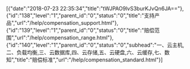 [{"date":"2018-07-23 22:35:34","title":"tWJPAO9lvS3burKJvQn6JA=="},{"id":"138","level":"1","parent_id":"0","status":"0","title":"支持产品","url":"/help/compensation_support.html"},{"id":"139","level":"1","parent_id":"0","status":"0","title":"赔偿范围","url":"/help/compensation_range.html"},{"id":"140","level":"1","parent_id":"0","status":"0","subhead":"一、云主机,二、负载均衡,三、云数据库,四、云存储,五、云硬盘,六、云缓存,七、数知","title":"赔偿标准","url":"/help/compensation_standard.html"}]